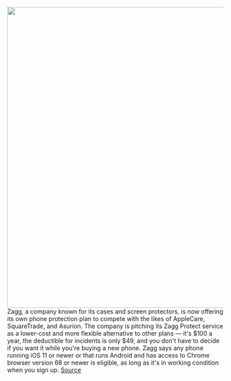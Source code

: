 <img src='https://cdn.vox-cdn.com/thumbor/czrkPfOK3ozoVuew6eoKc4MVGLs=/0x0:2040x1360/1200x800/filters:focal(857x517:1183x843)/cdn.vox-cdn.com/uploads/chorus_image/image/70463089/cracked-iphone-stock-1204.0.0.jpg' width='700px' /><br/>
Zagg, a company known for its cases and screen protectors, is now offering its own phone protection plan to compete with the likes of AppleCare, SquareTrade, and Asurion. The company is pitching its Zagg Protect service as a lower-cost and more flexible alternative to other plans — it's $100 a year, the deductible for incidents is only $49, and you don't have to decide if you want it while you're buying a new phone. Zagg says any phone running iOS 11 or newer or that runs Android and has access to Chrome browser version 68 or newer is eligible, as long as it's in working condition when you sign up.
<a href='https://www.theverge.com/2022/2/2/22913522/zagg-protect-phone-insurance-repair-applecare-asurion-squaretrade'> Source <a/>